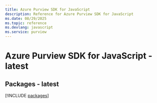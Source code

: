```yaml
---
title: Azure Purview SDK for JavaScript
description: Reference for Azure Purview SDK for JavaScript
ms.date: 08/29/2025
ms.topic: reference
ms.devlang: javascript
ms.service: purview
---
```

# Azure Purview SDK for JavaScript - latest
## Packages - latest
[!INCLUDE [packages](purview-index.md)]